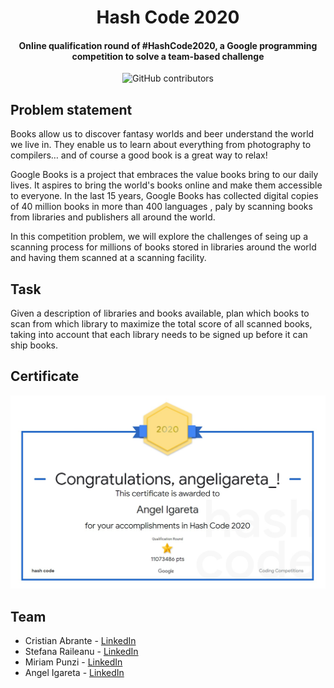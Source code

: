 <h1 align="center">Hash Code 2020</h1>
<h4 align="center">Online qualification round of #HashCode2020, a Google programming competition to solve a team-based challenge</h4>

<p align="center">
  <img alt="GitHub contributors" src="https://img.shields.io/github/contributors/angeligareta/hash-code-2020?style=flat-square">
</p>

## Problem statement
Books allow us to discover fantasy worlds and beer understand the world we live in.
They enable us to learn about everything from photography to compilers… and of
course a good book is a great way to relax!

Google Books is a project that embraces the value books bring to our daily lives. It
aspires to bring the world's books online and make them accessible to everyone. In the
last 15 years, Google Books has collected digital copies of 40 million books in more
than 400 languages , paly by scanning books from libraries and publishers all around
the world.

In this competition problem, we will explore the challenges of seing up a scanning
process for millions of books stored in libraries around the world and having them
scanned at a scanning facility.

## Task
Given a description of libraries and books available, plan which books to scan from
which library to maximize the total score of all scanned books, taking into account that
each library needs to be signed up before it can ship books.

## Certificate
![certificate-angel](docs/angel-certificate.jpg)

## Team
- Cristian Abrante - [LinkedIn](https://www.linkedin.com/in/cristianabrante/)
- Stefana Raileanu - [LinkedIn](https://www.linkedin.com/in/stefana-raileanu/)
- Miriam Punzi - [LinkedIn](https://www.linkedin.com/in/miriam-punzi-489a85191/)
- Angel Igareta - [LinkedIn](https://www.linkedin.com/in/angeligareta/)

